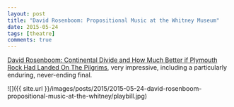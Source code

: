 ```yaml
---
layout: post
title: "David Rosenboom: Propositional Music at the Whitney Museum"
date: 2015-05-24
tags: [theatre]
comments: true
---
```

[David Rosenboom: Continental Divide and How Much Better if Plymouth Rock Had Landed On The Pilgrims](http://whitney.org/Events/DavidRosenboomContinentalDivide), very impressive, including a particularly enduring, never-ending final.

![]({{ site.url }}/images/posts/2015/2015-05-24-david-rosenboom-propositional-music-at-the-whitney/playbill.jpg)

